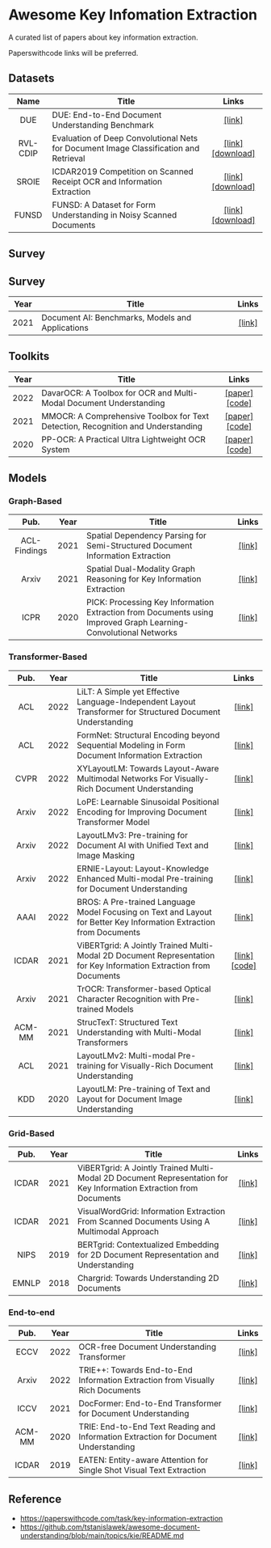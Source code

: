 # Awesome Key Infomation Extraction

A curated list of papers about key information extraction.

Paperswithcode links will be preferred.

## Datasets

|   Name   | Title                                                                                 |                                                               Links                                                                |
|:--------:| ------------------------------------------------------------------------------------- |:----------------------------------------------------------------------------------------------------------------------------------:|
|   DUE    | DUE: End-to-End Document Understanding Benchmark                                      | [[link]](https://datasets-benchmarks-proceedings.neurips.cc/paper/2021/hash/069059b7ef840f0c74a814ec9237b6ec-Abstract-round2.html) |
| RVL-CDIP | Evaluation of Deep Convolutional Nets for Document Image Classification and Retrieval |            [[link]](https://paperswithcode.com/dataset/rvl-cdip)[[download]](https://www.cs.cmu.edu/~aharley/rvl-cdip/)            |
|  SROIE   | ICDAR2019 Competition on Scanned Receipt OCR and Information Extraction               |            [[link]](https://paperswithcode.com/dataset/sroie)[[download]](https://rrc.cvc.uab.es/?ch=13&com=downloads)             |
|  FUNSD   | FUNSD: A Dataset for Form Understanding in Noisy Scanned Documents                    |              [[link]](https://paperswithcode.com/dataset/funsd)[[download]](https://guillaumejaume.github.io/FUNSD/)               |


## Survey

## Survey

| Year | Title                                            |                                    Links                                     |
| ---- | ------------------------------------------------ |:----------------------------------------------------------------------------:|
| 2021 | Document AI: Benchmarks, Models and Applications | [[link]](https://paperswithcode.com/paper/document-ai-benchmarks-models-and) |

## Toolkits


| Year | Title                                                                            |                                                   Links                                                   |
| ---- | -------------------------------------------------------------------------------- |:---------------------------------------------------------------------------------------------------------:|
| 2022 | DavarOCR: A Toolbox for OCR and Multi-Modal Document Understanding               | [[paper]](https://arxiv.org/pdf/2207.06695v1.pdf)[[code]](https://github.com/hikopensource/davar-lab-ocr) |
| 2021 | MMOCR: A Comprehensive Toolbox for Text Detection, Recognition and Understanding |      [[paper]](https://arxiv.org/pdf/2108.06543v1.pdf)[[code]](https://github.com/open-mmlab/mmocr)       |
| 2020 | PP-OCR: A Practical Ultra Lightweight OCR System                                 |   [[paper]](https://arxiv.org/pdf/2009.09941v3.pdf)[[code]](https://github.com/PaddlePaddle/PaddleOCR)    |

## Models

### Graph-Based
|     Pub.     | Year | Title                                                                                                           |                                          Links                                           |
|:------------:|:----:| --------------------------------------------------------------------------------------------------------------- |:----------------------------------------------------------------------------------------:|
| ACL-Findings | 2021 | Spatial Dependency Parsing for Semi-Structured Document Information Extraction                                  |  [[link]](https://paperswithcode.com/paper/spatial-dependency-parsing-for-2d-document)   |
|    Arxiv     | 2021 | Spatial Dual-Modality Graph Reasoning for Key Information Extraction                                            | [[link]](https://paperswithcode.com/paper/spatial-dual-modality-graph-reasoning-for-key) |
|     ICPR     | 2020 | PICK: Processing Key Information Extraction from Documents using Improved Graph Learning-Convolutional Networks |  [[link]](https://paperswithcode.com/paper/pick-processing-key-information-extraction)   |

### Transformer-Based

|  Pub.  | Year | Title                                                                                                               |                                                                      Links                                                                      |
|:------:|:----:| ------------------------------------------------------------------------------------------------------------------- |:-----------------------------------------------------------------------------------------------------------------------------------------------:|
|  ACL   | 2022 | LiLT: A Simple yet Effective Language-Independent Layout Transformer for Structured Document Understanding          |                                 [[link]](https://paperswithcode.com/paper/lilt-a-simple-yet-effective-language)                                 |
|  ACL   | 2022 | FormNet: Structural Encoding beyond Sequential Modeling in Form Document Information Extraction                     |                            [[link]](https://paperswithcode.com/paper/formnet-structural-encoding-beyond-sequential)                             |
|  CVPR  | 2022 | XYLayoutLM: Towards Layout-Aware Multimodal Networks For Visually-Rich Document Understanding                       |                              [[link]](https://paperswithcode.com/paper/xylayoutlm-towards-layout-aware-multimodal)                              |
| Arxiv  | 2022 | LoPE: Learnable Sinusoidal Positional Encoding for Improving Document Transformer Model                             |                            [[link]](https://paperswithcode.com/paper/lope-learnable-sinusoidal-positional-encoding)                             |
| Arxiv  | 2022 | LayoutLMv3: Pre-training for Document AI with Unified Text and Image Masking                                        |                             [[link]](https://paperswithcode.com/paper/layoutlmv3-pre-training-for-document-ai-with)                             |
| Arxiv  | 2022 | ERNIE-Layout: Layout-Knowledge Enhanced Multi-modal Pre-training for Document Understanding                         |                             [[link]](https://paperswithcode.com/paper/ernie-layout-layout-knowledge-enhanced-multi)                             |
|  AAAI  | 2022 | BROS: A Pre-trained Language Model Focusing on Text and Layout for Better Key Information Extraction from Documents |                               [[link]](https://paperswithcode.com/paper/bros-a-layout-aware-pre-trained-language)                               |
| ICDAR  | 2021 | ViBERTgrid: A Jointly Trained Multi-Modal 2D Document Representation for Key Information Extraction from Documents  | [[link]](https://paperswithcode.com/paper/vibertgrid-a-jointly-trained-multi-modal-2d)[[code]](https://github.com/ZeningLin/ViBERTgrid-PyTorch) |
| Arxiv  | 2021 | TrOCR: Transformer-based Optical Character Recognition with Pre-trained Models                                      |                              [[link]](https://paperswithcode.com/paper/trocr-transformer-based-optical-character)                               |
| ACM-MM | 2021 | StrucTexT: Structured Text Understanding with Multi-Modal Transformers                                              |                             [[link]](https://paperswithcode.com/paper/structext-structured-text-understanding-with)                             |
|  ACL   | 2021 | LayoutLMv2: Multi-modal Pre-training for Visually-Rich Document Understanding                                       |                               [[link]](https://paperswithcode.com/paper/layoutlmv2-multi-modal-pre-training-for)                                |
|  KDD   | 2020 | LayoutLM: Pre-training of Text and Layout for Document Image Understanding                                          |                             [[link]](https://paperswithcode.com/paper/layoutlm-pre-training-of-text-and-layout-for)                             |


### Grid-Based

| Pub.  | Year | Title                                                                                                              |                                          Links                                          |
|:-----:|:----:| ------------------------------------------------------------------------------------------------------------------ |:---------------------------------------------------------------------------------------:|
| ICDAR | 2021 | ViBERTgrid: A Jointly Trained Multi-Modal 2D Document Representation for Key Information Extraction from Documents | [[link]](https://paperswithcode.com/paper/vibertgrid-a-jointly-trained-multi-modal-2d)  |
| ICDAR | 2021 | VisualWordGrid: Information Extraction From Scanned Documents Using A Multimodal Approach                          | [[link]](https://paperswithcode.com/paper/visualwordgrid-information-extraction-from-1) |
| NIPS  | 2019 | BERTgrid: Contextualized Embedding for 2D Document Representation and Understanding                                |   [[link]](https://paperswithcode.com/paper/bertgrid-contextualized-embedding-for-2d)   |
| EMNLP | 2018 | Chargrid: Towards Understanding 2D Documents                                                                       | [[link]](https://paperswithcode.com/paper/chargrid-towards-understanding-2d-documents)  |

### End-to-end

|  Pub.  | Year | Title                                                                               |                                          Links                                           |
|:------:|:----:| ----------------------------------------------------------------------------------- |:----------------------------------------------------------------------------------------:|
|  ECCV  | 2022 | OCR-free Document Understanding Transformer                                         |   [[link]](https://paperswithcode.com/paper/donut-document-understanding-transformer)    |
| Arxiv  | 2022 | TRIE++: Towards End-to-End Information Extraction from Visually Rich Documents      |      [[link]](https://paperswithcode.com/paper/trie-towards-end-to-end-information)      |
|  ICCV  | 2021 | DocFormer: End-to-End Transformer for Document Understanding                        | [[link]](https://paperswithcode.com/paper/docformer-end-to-end-transformer-for-document) |
| ACM-MM | 2020 | TRIE: End-to-End Text Reading and Information Extraction for Document Understanding | [[link]](https://paperswithcode.com/paper/trie-end-to-end-text-reading-and-information)  |
| ICDAR  | 2019 | EATEN: Entity-aware Attention for Single Shot Visual Text Extraction                | [[link]](https://paperswithcode.com/paper/eaten-entity-aware-attention-for-single-shot)  |

## Reference

- https://paperswithcode.com/task/key-information-extraction
- https://github.com/tstanislawek/awesome-document-understanding/blob/main/topics/kie/README.md